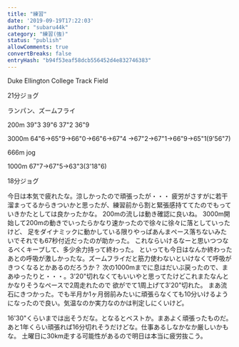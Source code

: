 ```yaml
---
title: "練習"
date: '2019-09-19T17:22:03'
author: "subaru44k"
category: "練習(強)"
status: "publish"
allowComments: true
convertBreaks: false
entryHash: "b94f53eaf58dcb556452d4e832746383"
---
```

Duke Ellington College Track Field

21分ジョグ

ランパン、ズームフライ

200m
39"3
39"6
37"2
36"9

3000m
64"6→65"9→66"0→66"6→67"4
→67"2→67"1→66"9→65"1(9'56"7)

666m jog

1000m
67"7→67"5→63"3(3'18"6)

18分ジョグ

今日は本気で疲れたな。涼しかったので頑張ったが・・・
疲労がさすがに若干溜まってるからきついかと思ったが、練習前から割と緊張感持ててたのでもっていきかたとしては良かったかな。
200mの流しは動き確認に良いね。
3000m開始して200mの動きでいったらかなり速かったので徐々に徐々に落としていったけど、
足をダイナミックに動かしている限りやっぱあんまペース落ちないみたいでそれでも67秒付近だったのが助かった。
これならいけるなーと思いつつなるべくキープして、多少余力持って終わった。
といっても今日はなんか終わったあとの呼吸が激しかったな。ズームフライだと筋力使わないといけなくて呼吸がきつくなるとかあるのだろうか？
次の1000mまでに息はだいぶ戻ったので、まあゆったりと・・・。3'20"切れなくてもいいやと思ってたけどこれまたなんとかなりそうなペースで2周走れたので
欲がでて1周上げて3'20"切れた。
まあ流石にきつかった。でも半月か1ヶ月弱前みたいに頑張らなくても10分いけるようになったので良い。気温なのか実力なのかは判定しにくいけど。

16'30"くらいまでは出そうだな。となるとベストか。まあよく頑張ったものだ。あと1年くらい頑張れば16分切れそうだけどな。仕事あるしなかなか厳しいかもな。
土曜日に30km走する可能性があるので明日は本当に疲労抜こう。
